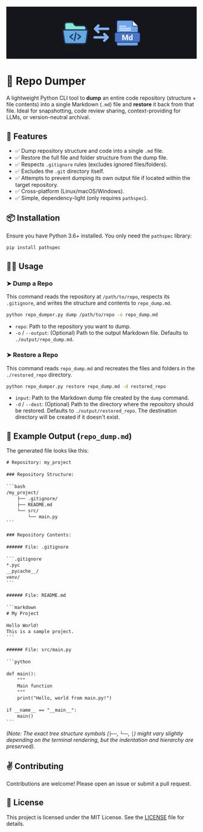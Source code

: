![Banner](./imgs/banner.png)

# 🧰 Repo Dumper

A lightweight Python CLI tool to **dump** an entire code repository (structure + file contents) into a single Markdown (`.md`) file and **restore** it back from that file. Ideal for snapshotting, code review sharing, context-providing for LLMs, or version-neutral archival.

## 🚀 Features

- ✅ Dump repository structure and code into a single `.md` file.
- ✅ Restore the full file and folder structure from the dump file.
- ✅ Respects `.gitignore` rules (excludes ignored files/folders).
- ✅ Excludes the `.git` directory itself.
- ✅ Attempts to prevent dumping its own output file if located within the target repository.
- ✅ Cross-platform (Linux/macOS/Windows).
- ✅ Simple, dependency-light (only requires `pathspec`).

## 📦 Installation

Ensure you have Python 3.6+ installed. You only need the `pathspec` library:

```bash
pip install pathspec
```

## 🧑‍💻 Usage

### ➤ Dump a Repo

This command reads the repository at `/path/to/repo`, respects its `.gitignore`, and writes the structure and contents to `repo_dump.md`.

```bash
python repo_dumper.py dump /path/to/repo -o repo_dump.md
```

- `repo`: Path to the repository you want to dump.
- `-o` / `--output`: (Optional) Path to the output Markdown file. Defaults to `./output/repo_dump.md`.

### ➤ Restore a Repo

This command reads `repo_dump.md` and recreates the files and folders in the `./restored_repo` directory.

```bash
python repo_dumper.py restore repo_dump.md -d restored_repo
```

- `input`: Path to the Markdown dump file created by the `dump` command.
- `-d` / `--dest`: (Optional) Path to the directory where the repository should be restored. Defaults to `./output/restored_repo`. The destination directory will be created if it doesn't exist.

## 📂 Example Output (`repo_dump.md`)

The generated file looks like this:

````
# Repository: my_project

### Repository Structure:

```bash
/my_project/
    ├── .gitignore/
    ├── README.md
    └── src/
        └── main.py
```

### Repository Contents:

###### File: .gitignore

```.gitignore
*.pyc
__pycache__/
venv/
```

###### File: README.md

```markdown
# My Project

Hello World!
This is a sample project.
```

###### File: src/main.py

```python

def main():
    """
    Main function
    """
    print("Hello, world from main.py!")

if __name__ == "__main__":
    main()
```
````

_(Note: The exact tree structure symbols (`├──`, `└──`, `│`) might vary slightly depending on the terminal rendering, but the indentation and hierarchy are preserved)._

## ✌️ Contributing

Contributions are welcome! Please open an issue or submit a pull request.

## 📄 License

This project is licensed under the MIT License. See the [LICENSE](LICENSE) file for details.
